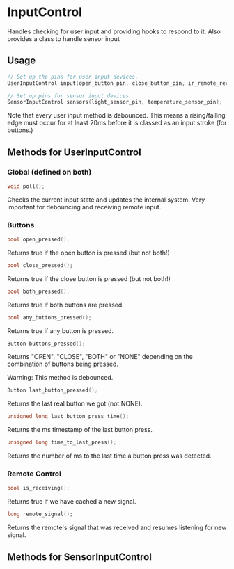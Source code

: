 # InputControl

Handles checking for user input and providing hooks to respond to it.
Also provides a class to handle sensor input

## Usage

```cpp
// Set up the pins for user input devices.
UserInputControl input(open_button_pin, close_button_pin, ir_remote_receiver_pin);

// Set up pins for sensor input devices
SensorInputControl sensors(light_sensor_pin, temperature_sensor_pin);
```

Note that every user input method is debounced. This means a rising/falling
edge must occur for at least 20ms before it is classed as an input stroke (for
buttons.)

## Methods for UserInputControl

### Global (defined on both)

```cpp
void poll();
```

Checks the current input state and updates the internal system. Very important
for debouncing and receiving remote input.

### Buttons

```cpp
bool open_pressed();
```

Returns true if the open button is pressed (but not both!)

```cpp
bool close_pressed();
```

Returns true if the close button is pressed (but not both!)

```cpp
bool both_pressed();
```

Returns true if both buttons are pressed.

```cpp
bool any_buttons_pressed();
```

Returns true if any button is pressed.


```cpp
Button buttons_pressed();
```

Returns "OPEN", "CLOSE", "BOTH" or "NONE" depending on the combination of buttons being pressed.

Warning: This method is debounced.

```cpp
Button last_button_pressed();
```

Returns the last real button we got (not NONE).

```cpp
unsigned long last_button_press_time();
```

Returns the ms timestamp of the last button press.

```cpp
unsigned long time_to_last_press();
```

Returns the number of ms to the last time a button press was detected.

### Remote Control

```cpp
bool is_receiving(); 
```

Returns true if we have cached a new signal.

```cpp
long remote_signal();
```

Returns the remote's signal that was received and resumes listening for new signal.

## Methods for SensorInputControl